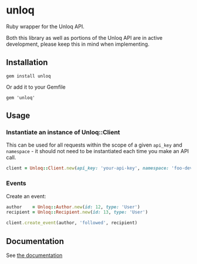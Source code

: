 unloq
=====

Ruby wrapper for the Unloq API.

Both this library as well as portions of the Unloq API are in active development, please keep this in mind when implementing.

## Installation

    gem install unloq

Or add it to your Gemfile

    gem 'unloq'

## Usage

### Instantiate an instance of Unloq::Client

This can be used for all requests within the scope of a given `api_key` and `namespace` - it should not need to be instantiated each time you make an API call.

```ruby
client = Unloq::Client.new(api_key: 'your-api-key', namespace: 'foo-dev')
```


### Events

Create an event:

```ruby
author    = Unloq::Author.new(id: 12, type: 'User')
recipient = Unloq::Recipient.new(id: 13, type: 'User')

client.create_event(author, 'followed', recipient)
```


## Documentation

See [the documentation](http://rubydoc.info/gems/unloq/frames)

